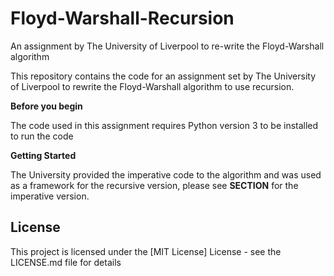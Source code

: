 # Floyd-Warshall-Recursion
An assignment by The University of Liverpool to re-write the Floyd-Warshall algorithm


This repository contains the code for an assignment set by The University of Liverpool to rewrite the Floyd-Warshall algorithm to use recursion.

**Before you begin**

The code used in this assignment requires Python version 3 to be installed to run the code

**Getting Started**

The University provided the imperative code to the algorithm and was used as a framework for the recursive version, please see **SECTION** for the imperative version.

**License**
------------

This project is licensed under the [MIT License] License - see the LICENSE.md file for details
